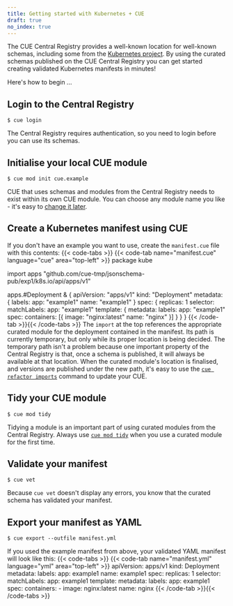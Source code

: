 ```yaml
---
title: Getting started with Kubernetes + CUE
draft: true
no_index: true
---
```


The CUE Central Registry provides a well-known location for well-known schemas,
including some from the [Kubernetes project](https://kubernetes.io/).
By using the curated schemas published on the CUE Central Registry you can get
started creating validated Kubernetes manifests in minutes!

Here's how to begin ...

## Login to the Central Registry
```text { title="TERMINAL" type="terminal" codeToCopy="Y3VlIGxvZ2lu" }
$ cue login
```
The Central Registry requires authentication, so you need to login before you can use its schemas.

## Initialise your local CUE module
```text { title="TERMINAL" type="terminal" codeToCopy="Y3VlIG1vZCBpbml0IGN1ZS5leGFtcGxl" }
$ cue mod init cue.example
```
CUE that uses schemas and modules from the Central Registry needs to exist
within its own CUE module. You can choose any module name you like - it's easy to
[change it later]({{<relref"docs/reference/command/cue-help-mod-rename">}}).

## Create a Kubernetes manifest using CUE

If you don't have an example you want to
use, create the `manifest.cue` file with this contents:
{{< code-tabs >}}
{{< code-tab name="manifest.cue" language="cue" area="top-left" >}}
package kube

import apps "github.com/cue-tmp/jsonschema-pub/exp1/k8s.io/api/apps/v1"

apps.#Deployment & {
	apiVersion: "apps/v1"
	kind:       "Deployment"
	metadata: {
		labels: app: "example1"
		name: "example1"
	}
	spec: {
		replicas: 1
		selector: matchLabels: app: "example1"
		template: {
			metadata: labels: app: "example1"
			spec: containers: [{
				image: "nginx:latest"
				name:  "nginx"
			}]
		}
	}
}
{{< /code-tab >}}{{< /code-tabs >}}
The `import` at the top references the appropriate curated module for the
deployment contained in the manifest.
Its path is currently temporary, but only while its proper location is being decided.
The temporary path isn't a problem because one important property of the
Central Registry is that, once a schema is published, it will always be
available at that location.
When the curated module's location is finalised, and versions are published
under the new path, it's easy to use the
[`cue refactor imports`]({{<relref"docs/reference/command/cue-help-refactor-imports">}})
command to update your CUE.

## Tidy your CUE module
```text { title="TERMINAL" type="terminal" codeToCopy="Y3VlIG1vZCB0aWR5" }
$ cue mod tidy
```
Tidying a module is an important part of using curated modules from the Central
Registry. Always use
[`cue mod tidy`]({{<relref"docs/reference/command/cue-help-mod-tidy">}})
when you use a curated module for the first time.

## Validate your manifest
```text { title="TERMINAL" type="terminal" codeToCopy="Y3VlIHZldA==" }
$ cue vet
```
Because `cue vet` doesn't display any errors, you know that the curated schema has validated your manifest.

## Export your manifest as YAML
```text { title="TERMINAL" type="terminal" codeToCopy="Y3VlIGV4cG9ydCAtLW91dGZpbGUgbWFuaWZlc3QueW1s" }
$ cue export --outfile manifest.yml
```
If you used the example manifest from above, your validated YAML manifest will look like this:
{{< code-tabs >}}
{{< code-tab name="manifest.yml" language="yml" area="top-left" >}}
apiVersion: apps/v1
kind: Deployment
metadata:
  labels:
    app: example1
  name: example1
spec:
  replicas: 1
  selector:
    matchLabels:
      app: example1
  template:
    metadata:
      labels:
        app: example1
    spec:
      containers:
        - image: nginx:latest
          name: nginx
{{< /code-tab >}}{{< /code-tabs >}}
